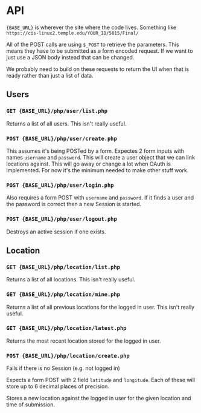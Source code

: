 # API

`{BASE_URL}` is wherever the site where the code lives. Something like `https://cis-linux2.temple.edu/YOUR_ID/5015/Final/`

All of the POST calls are using `$_POST` to retrieve the parameters. This means they have to be
submitted as a form encoded request. If we want to just use a JSON body instead that can be changed.

We probably need to build on these requests to return the UI when that is ready rather than just
a list of data.

## Users

### `GET {BASE_URL}/php/user/list.php`

Returns a list of all users. This isn't really useful.

### `POST {BASE_URL}/php/user/create.php`

This assumes it's being POSTed by a form. Expectes 2 form inputs with names `username` and `password`.
This will create a user object that we can link locations against. This will go away or change a lot
when OAuth is implemented. For now it's the minimum needed to make other stuff work.

### `POST {BASE_URL}/php/user/login.php`
Also requires a form POST with `username` and `password`. If it finds a user and the password
is correct then a new Session is started.


### `POST {BASE_URL}/php/user/logout.php`
Destroys an active session if one exists.


## Location

### `GET {BASE_URL}/php/location/list.php`

Returns a list of all locations. This isn't really useful.

### `GET {BASE_URL}/php/location/mine.php`

Returns a list of all previous locations for the logged in user. This isn't really useful.

### `GET {BASE_URL}/php/location/latest.php`

Returns the most recent location stored for the logged in user.

### `POST {BASE_URL}/php/location/create.php`

Fails if there is no Session (e.g. not logged in)

Expects a form POST with 2 field `latitude` and `longitude`. Each of these will store up to 6 
decimal places of precision. 

Stores a new location against the logged in user for the given location and time of submission.
